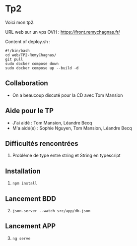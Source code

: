 # Tp2

Voici mon tp2.

URL web sur un vps OVH : https://front.remychagnas.fr/

Content of deploy.sh :

```
#!/bin/bash
cd web/TP2-RemyChagnas/
git pull
sudo docker compose down
sudo docker compose up --build -d
```

## Collaboration

- On a beaucoup discuté pour la CD avec Tom Mansion

## Aide pour le TP

- J'ai aidé : Tom Mansion, Léandre Becq
- M'a aidé(e) : Sophie Nguyen, Tom Mansion, Léandre Becq

## Difficultés rencontrées

1. Problème de type entre string et String en typescript

## Installation

1. ```npm install```

## Lancement BDD

2. ```json-server --watch src/app/db.json```

## Lancement APP

3. ```ng serve```